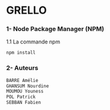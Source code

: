 # GRELLO

### 1- Node Package Manager (NPM)
1.1 La commande npm

```bash   
npm install
```

### 2- Auteurs

```bash
BARRE Amélie
GHANSUM Nourdine
MOUMOU Youness
POL Patrick
SEBBAN Fabien 
```
